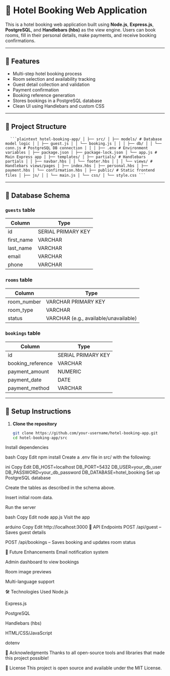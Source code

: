 # 🏨 Hotel Booking Web Application

This is a hotel booking web application built using **Node.js**, **Express.js**, **PostgreSQL**, and **Handlebars (hbs)** as the view engine. Users can book rooms, fill in their personal details, make payments, and receive booking confirmations.

---

## 🚀 Features

- Multi-step hotel booking process
- Room selection and availability tracking
- Guest detail collection and validation
- Payment confirmation
- Booking reference generation
- Stores bookings in a PostgreSQL database
- Clean UI using Handlebars and custom CSS

---

## 📁 Project Structure

<pre> <code> ```plaintext hotel-booking-app/ │ ├── src/ │ ├── models/ # Database model logic │ │ ├── guest.js │ │ └── booking.js │ │ │ ├── db/ │ │ └── conn.js # PostgreSQL DB connection │ │ │ ├── .env # Environment variables │ ├── package.json │ ├── package-lock.json │ └── app.js # Main Express app │ ├── templates/ │ ├── partials/ # Handlebars partials │ │ ├── navbar.hbs │ │ └── footer.hbs │ │ │ └── views/ # Handlebars views/pages │ ├── index.hbs │ ├── personal.hbs │ ├── payment.hbs │ └── confirmation.hbs │ ├── public/ # Static frontend files │ ├── js/ │ │ └── main.js │ └── css/ │ └── style.css ``` </code> </pre>

---

## 🧱 Database Schema

### `guests` table

| Column     | Type               |
|------------|--------------------|
| id         | SERIAL PRIMARY KEY |
| first_name | VARCHAR            |
| last_name  | VARCHAR            |
| email      | VARCHAR            |
| phone      | VARCHAR            |

### `rooms` table

| Column       | Type                         |
|--------------|------------------------------|
| room_number  | VARCHAR PRIMARY KEY           |
| room_type    | VARCHAR                      |
| status       | VARCHAR (e.g., available/unavailable) |

### `bookings` table

| Column            | Type               |
|-------------------|--------------------|
| id                | SERIAL PRIMARY KEY |
| booking_reference | VARCHAR            |
| payment_amount    | NUMERIC            |
| payment_date      | DATE               |
| payment_method    | VARCHAR            |

---

## 🔧 Setup Instructions

1. **Clone the repository**
   ```bash
   git clone https://github.com/your-username/hotel-booking-app.git
   cd hotel-booking-app/src
Install dependencies

bash
Copy
Edit
npm install
Create a .env file in src/ with the following:

ini
Copy
Edit
DB_HOST=localhost
DB_PORT=5432
DB_USER=your_db_user
DB_PASSWORD=your_db_password
DB_DATABASE=hotel_booking
Set up PostgreSQL database

Create the tables as described in the schema above.

Insert initial room data.

Run the server

bash
Copy
Edit
node app.js
Visit the app

arduino
Copy
Edit
http://localhost:3000
📩 API Endpoints
POST /api/guest – Saves guest details

POST /api/bookings – Saves booking and updates room status

📌 Future Enhancements
Email notification system

Admin dashboard to view bookings

Room image previews

Multi-language support

🛠 Technologies Used
Node.js

Express.js

PostgreSQL

Handlebars (hbs)

HTML/CSS/JavaScript

dotenv

🙌 Acknowledgments
Thanks to all open-source tools and libraries that made this project possible!

📄 License
This project is open source and available under the MIT License.

